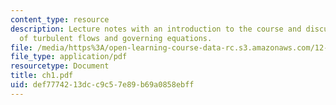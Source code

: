 ```yaml
---
content_type: resource
description: Lecture notes with an introduction to the course and discussion of properties
  of turbulent flows and governing equations.
file: /media/https%3A/open-learning-course-data-rc.s3.amazonaws.com/12-820-turbulence-in-the-ocean-and-atmosphere-spring-2006/def7774213dcc9c57e89b69a0858ebff_ch1.pdf
file_type: application/pdf
resourcetype: Document
title: ch1.pdf
uid: def77742-13dc-c9c5-7e89-b69a0858ebff
---
```

